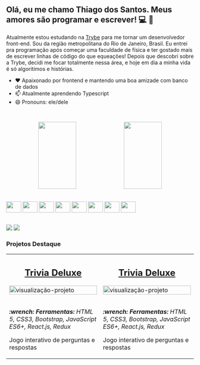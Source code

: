 ## Olá, eu me chamo Thiago dos Santos. Meus amores são programar e escrever! 💻 📝

Atualmente estou estudando na [Trybe](https://www.betrybe.com) para me tornar um desenvolvedor front-end. Sou da região metropolitana do Rio de Janeiro, Brasil. Eu entrei pra programação após começar uma faculdade de física e ter gostado mais de escrever linhas de código do que equeações! Depois que descobri sobre a Trybe, decidi me focar totalmente nessa área, e hoje em dia a minha vida é só algoritimos e histórias.

- ❤️ Apaixonado por frontend e mantendo uma boa amizade com banco de dados
- 📫 Atualmente aprendendo Typescript
- 😄 Pronouns: ele/dele

<br /><div align="center">
  <img width="45%" height="180em" src="https://github-readme-stats.vercel.app/api?username=ThiagoGlady&show_icons=true&theme=dark&include_all_commits=true&count_private=true"/>
  <img width="45%" height="180em" src="https://github-readme-stats.vercel.app/api/top-langs/?username=ThiagoGlady&layout=compact&langs_count=7&theme=dark"/>
</div>
<div style="display: inline_block"><br>
  <img src="https://cdn.jsdelivr.net/gh/devicons/devicon/icons/javascript/javascript-original.svg" height="30" width="40" />
  <img src="https://cdn.jsdelivr.net/gh/devicons/devicon/icons/typescript/typescript-original.svg" height="30" width="40" />
  <img src="https://cdn.jsdelivr.net/gh/devicons/devicon/icons/nodejs/nodejs-original.svg" height="30" width="40" />
  <img src="https://cdn.jsdelivr.net/gh/devicons/devicon/icons/html5/html5-original.svg" height="30" width="40" />
  <img src="https://cdn.jsdelivr.net/gh/devicons/devicon/icons/css3/css3-original.svg" height="30" width="40" />
  <img src="https://cdn.jsdelivr.net/gh/devicons/devicon/icons/react/react-original.svg" height="30" width="40" />
  <img src="https://cdn.jsdelivr.net/gh/devicons/devicon/icons/bootstrap/bootstrap-original.svg" height="30" width="40" />
  <img src="https://cdn.jsdelivr.net/gh/devicons/devicon/icons/mysql/mysql-original.svg" height="30" width="40" />
</div>
  
  ##
 
<div> 
  <a href = "mailto:thiagoglady@gmail.com"><img src="https://img.shields.io/badge/Gmail-D14836?style=for-the-badge&logo=gmail&logoColor=white" target="_blank"></a>
  <a href="https://www.linkedin.com/in/thiago-silva-dos-santos/" target="_blank"><img src="https://img.shields.io/badge/LinkedIn-0077B5?style=for-the-badge&logo=linkedin&logoColor=white" target="_blank"></a> 
</div>

### Projetos Destaque 

<table>
  <tr>
    <td valign="top" width="50%">
      <h2 align="center"><a href="https://github.com/ThiagoGlady/trivia-deluxe">Trivia Deluxe</a></h2>
      <img width="100%" src="https://i.imgur.com/V0QdCgr.png" alt="visualização-projeto"/>
      <br>
      <br>
      <p><em><strong>:wrench: Ferramentas:</strong> HTML 5, CSS3, Bootstrap, JavaScript ES6+, React.js, Redux</em></p>
      <p>Jogo interativo de perguntas e respostas</p>
    </td>
    <td valign="top" width="50%">
      <h2 align="center"><a href="https://github.com/ThiagoGlady/trivia-deluxe">Trivia Deluxe</a></h2>
      <img width="100%" src="https://i.imgur.com/V0QdCgr.png" alt="visualização-projeto"/>
      <br>
      <br>
      <p><em><strong>:wrench: Ferramentas:</strong> HTML 5, CSS3, Bootstrap, JavaScript ES6+, React.js, Redux</em></p>
      <p>Jogo interativo de perguntas e respostas</p>
    </td>
  </tr>
</table>
